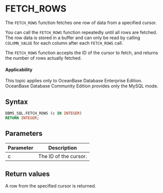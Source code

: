 FETCH_ROWS
===============================

The `FETCH_ROWS` function fetches one row of data from a specified cursor.

You can call the `FETCH_ROWS` function repeatedly until all rows are fetched.  The row data is stored in a buffer and can only be read by calling `COLUMN_VALUE` for each column after each `FETCH_ROWS` call.

The `FETCH_ROWS` function accepts the ID of the cursor to fetch, and returns the number of rows actually fetched.

  <main id="notice" >
    <h4>Applicability</h4>
    <p>This topic applies only to OceanBase Database Enterprise Edition. OceanBase Database Community Edition provides only the MySQL mode. </p>
  </main>

Syntax
-----------

```sql
DBMS_SQL.FETCH_ROWS (c IN INTEGER)
RETURN INTEGER;
```



Parameters
-------------------------



| **Parameter** | **Description** |
|--------|--------|
| c | The ID of the cursor.  |



Return values
------------------------

A row from the specified cursor is returned.
